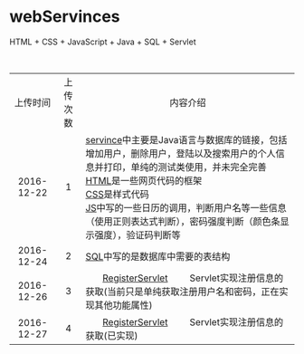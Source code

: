 # webServinces
HTML + CSS + JavaScript + Java + SQL + Servlet
<table>
  <tr align = "center">
    <td>上传时间</td>
    <td>上传次数</td>
    <td>内容介绍</td>
  </tr>
  <tr>
    <td align = "center">2016-12-22</td>
    <td align = "center">1</td>
    <td align = "left">
        <a href="https://github.com/Rain120/webServinces/tree/master/com/servince">servince</a>中主要是Java语言与数据库的链接，包括增加用户，删除用户，登陆以及搜索用户的个人信息并打印，单纯的测试类使用，并未完全完善<br />
        <a href="https://github.com/Rain120/webServinces/tree/master/com/html">HTML</a>是一些网页代码的框架<br />
        <a href="https://github.com/Rain120/webServinces/tree/master/com/css">CSS</a>是样式代码<br />
        <a href="https://github.com/Rain120/webServinces/tree/master/com/js">JS</a>中写的一些日历的调用，判断用户名等一些信息（使用正则表达式判断），密码强度判断（颜色条显示强度），验证码判断等<br />
    </td>
  </tr>
   <tr>
    <td align = "center">2016-12-24</td>
    <td align = "center">2</td>
    <td align = "left">
        <a href="https://github.com/Rain120/webServinces/tree/master/com/SQL">SQL</a>中写的是数据库中需要的表结构<br />
    </td>
  </tr>
  <tr>
    <td align = "center">2016-12-26</td>
    <td align = "center">3</td>
    <td align = "left">
        <a href="https://github.com/Rain120/webServinces/tree/master/com/servince/control/RegisterServlet.java">RegisterServlet</a>         Servlet实现注册信息的获取(当前只是单纯获取注册用户名和密码，正在实现其他功能属性)<br />
    </td>
  </tr>
  <tr>
    <td align = "center">2016-12-27</td>
    <td align = "center">4</td>
    <td align = "left">
        <a href="https://github.com/Rain120/webServinces/tree/master/com/servince/control/RegisterServlet.java">RegisterServlet</a>         Servlet实现注册信息的获取(已实现)<br />
    </td>
  </tr>
</table>
